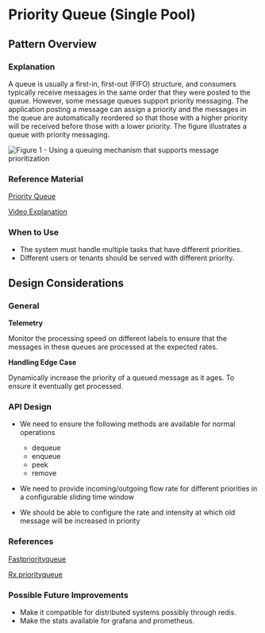 # Priority Queue (Single Pool)

## Pattern Overview

### Explanation

A queue is usually a first-in, first-out (FIFO) structure, and consumers typically receive messages in the same order that they were posted to the queue. However, some message queues support priority messaging. The application posting a message can assign a priority and the messages in the queue are automatically reordered so that those with a higher priority will be received before those with a lower priority. The figure illustrates a queue with priority messaging.

![Figure 1 - Using a queuing mechanism that supports message prioritization](https://lh6.googleusercontent.com/20Mt3vruZRk2OSFjt2R78zkCOzSO-W_CVpUyxcdeLPNIkPY8eNxbNH49KtBuzc4z3epx0JVn9XToGqeAwrCihrXqnEV56cFzBEkrpKwac1gGBe61R2dWyeLNxueBip3d_XmIu12A)

### Reference Material

[Priority Queue](https://docs.microsoft.com/en-us/azure/architecture/patterns/priority-queue)

[Video Explanation](https://www.youtube.com/watch?v=wptevk0bshY)

### When to Use

- The system must handle multiple tasks that have different priorities.
- Different users or tenants should be served with different priority.

## Design Considerations

### General

**Telemetry**

Monitor the processing speed on different labels to ensure that the messages in these queues are processed at the expected rates.

**Handling Edge Case**

Dynamically increase the priority of a queued message as it ages. To ensure it eventually get processed.

### API Design

- We need to ensure the following methods are available for normal operations

  - dequeue
  - enqueue
  - peek
  - remove

- We need to provide incoming/outgoing flow rate for different priorities in a configurable sliding time window
- We should be able to configure the rate and intensity at which old message will be increased in priority

### References

[Fastpriorityqueue](https://www.npmjs.com/package/fastpriorityqueue)

[Rx.priorityqueue](https://github.com/Reactive-Extensions/rx.priorityqueue)

### Possible Future Improvements

- Make it compatible for distributed systems possibly through redis.
- Make the stats available for grafana and prometheus.
